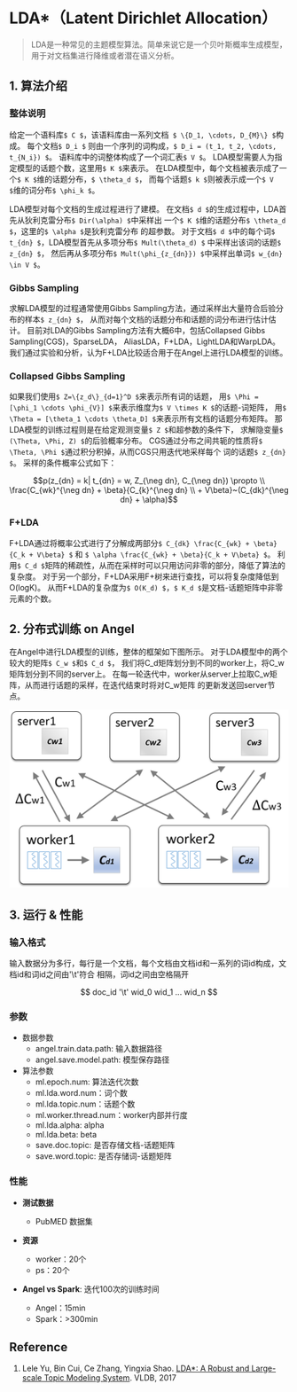 # LDA*（Latent Dirichlet Allocation）

> LDA是一种常见的主题模型算法。简单来说它是一个贝叶斯概率生成模型，用于对文档集进行降维或者潜在语义分析。



## 1. 算法介绍

### 整体说明
给定一个语料库``$ C $``，该语料库由一系列文档`` $ \{D_1, \cdots, D_{M}\} $``构成。
每个文档``$ D_i $`` 则由一个序列的词构成，``$ D_i = (t_1, t_2, \cdots, t_{N_i}) $``。
语料库中的词整体构成了一个词汇表``$ V $``。
LDA模型需要人为指定模型的话题个数，这里用``$ K $``来表示。
在LDA模型中，每个文档被表示成了一个``$ K $``维的话题分布，``$ \theta_d $``，
而每个话题``$ k $``则被表示成一个``$ V $``维的词分布``$ \phi_k $``。

LDA模型对每个文档的生成过程进行了建模。
在文档``$ d $``的生成过程中，LDA首先从狄利克雷分布``$ Dir(\alpha) $``中采样出
一个``$ K $``维的话题分布``$ \theta_d $``，这里的``$ \alpha $``是狄利克雷分布
的超参数。
对于文档``$ d $``中的每个词``$ t_{dn} $``，LDA模型首先从多项分布``$ Mult(\theta_d) $``
中采样出该词的话题``$ z_{dn} $``，
然后再从多项分布``$ Mult(\phi_{z_{dn}}) $``中采样出单词``$ w_{dn} \in V $``。

### Gibbs Sampling
求解LDA模型的过程通常使用Gibbs Sampling方法，通过采样出大量符合后验分布的样本``$ z_{dn} $``，
从而对每个文档的话题分布和话题的词分布进行估计估计。
目前对LDA的Gibbs Sampling方法有大概6中，包括Collapsed Gibbs Sampling(CGS)，SparseLDA，
AliasLDA，F+LDA，LightLDA和WarpLDA。
我们通过实验和分析，认为F+LDA比较适合用于在Angel上进行LDA模型的训练。

### Collapsed Gibbs Sampling
如果我们使用``$ Z=\{z_d\}_{d=1}^D $``来表示所有词的话题，
用``$ \Phi = [\phi_1 \cdots \phi_{V}] $``来表示维度为``$ V \times K $``的话题-词矩阵，
用``$ \Theta = [\theta_1 \cdots \theta_D] $``来表示所有文档的话题分布矩阵。
那LDA模型的训练过程则是在给定观测变量``$ Z $``和超参数的条件下，
求解隐变量``$ (\Theta, \Phi, Z) $``的后验概率分布。
CGS通过分布之间共轭的性质将``$ \Theta, \Phi $``通过积分积掉，从而CGS只用迭代地采样每个
词的话题``$ z_{dn} $``。
采样的条件概率公式如下：

```math
p(z_{dn} = k| t_{dn} = w, Z_{\neg dn}, C_{\neg dn}) \propto \\
			\frac{C_{wk}^{\neg dn} + \beta}{C_{k}^{\neg dn} \\
			+ V\beta}~(C_{dk}^{\neg dn}  + \alpha)
```

### F+LDA
F+LDA通过将概率公式进行了分解成两部分``$ C_{dk} \frac{C_{wk} + \beta}{C_k + V\beta} $``
和 ``$ \alpha \frac{C_{wk} + \beta}{C_k + V\beta} $``。
利用``$ C_d $``矩阵的稀疏性，从而在采样时可以只用访问非零的部分，降低了算法的复杂度。
对于另一个部分，F+LDA采用F+树来进行查找，可以将复杂度降低到O(logK)。
从而F+LDA的复杂度为``$ O(K_d) $``，``$ K_d $``是文档-话题矩阵中非零元素的个数。

## 2. 分布式训练 on Angel

在Angel中进行LDA模型的训练，整体的框架如下图所示。
对于LDA模型中的两个较大的矩阵``$ C_w $``和``$ C_d $``，
我们将C_d矩阵划分到不同的worker上，将C_w矩阵划分到不同的server上。
在每一轮迭代中，worker从server上拉取C_w矩阵，从而进行话题的采样，在迭代结束时将对C_w矩阵
的更新发送回server节点。

![Architecture for LDA on Angel](../img/lda_ps.png)

## 3. 运行 & 性能

### 输入格式

输入数据分为多行，每行是一个文档，每个文档由文档id和一系列的词id构成，文档id和词id之间由'\t'符合
相隔，词id之间由空格隔开

```math
	doc_id '\t' wid_0 wid_1 ... wid_n 
```

### 参数

* 数据参数
  * angel.train.data.path: 输入数据路径
  * angel.save.model.path: 模型保存路径
* 算法参数
  * ml.epoch.num: 算法迭代次数
  * ml.lda.word.num：词个数
  * ml.lda.topic.num：话题个数
  * ml.worker.thread.num：worker内部并行度
  * ml.lda.alpha: alpha
  * ml.lda.beta: beta
  * save.doc.topic: 是否存储文档-话题矩阵
  * save.word.topic: 是否存储词-话题矩阵

### 性能

* **测试数据**
	 * PubMED 数据集

* **资源**
	* worker：20个
	* ps：20个

* **Angel vs Spark**: 迭代100次的训练时间
	* Angel：15min
	* Spark：>300min


## Reference

1. Lele Yu, Bin Cui, Ce Zhang, Yingxia Shao. [LDA*: A Robust and Large-scale Topic Modeling System](http://www.vldb.org/pvldb/vol10/p1406-yu.pdf). VLDB, 2017
